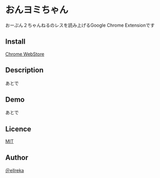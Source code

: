 おんヨミちゃん
====

おーぷん２ちゃんねるのレスを読み上げるGoogle Chrome Extensionです

## Install
[Chrome WebStore](https://chrome.google.com/webstore/detail/onmhkgkgngndakhakokgfgopchckepfd/publish-accepted?authuser=0&hl=ja)

## Description
あとで

## Demo
あとで

## Licence
[MIT](https://github.com/tcnksm/tool/blob/master/LICENCE)

## Author
[＠ellreka](https://twitter.com/ellreka)
